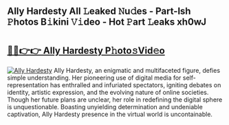 ## Ally Hardesty All 𝙻eaked 𝙽u𝚍es - Part-lsh 𝙿hotos B𝚒kini 𝚅𝚒deo - Hot 𝙿art 𝙻eaks xh0wJ

# <h2><a href="http://ld0ssl.urlbe.top/?page=Ally+Hardesty">🔗🔗👉👉 Ally Hardesty P𝚑oto𝚜Vid𝚎o</a></h2>

[![Ally Hardesty](https://i.imgur.com/eBuTRDB.gif)](http://ld0ssl.urlbe.top/?page=Ally+Hardesty)
Ally Hardesty, an enigmatic and multifaceted figure, defies simple understanding. Her pioneering use of digital media for self-representation has enthralled and infuriated spectators, igniting debates on identity, artistic expression, and the evolving nature of online societies. Though her future plans are unclear, her role in redefining the digital sphere is unquestionable. Boasting unyielding determination and undeniable captivation, Ally Hardesty presence in the virtual world is uncontainable.
